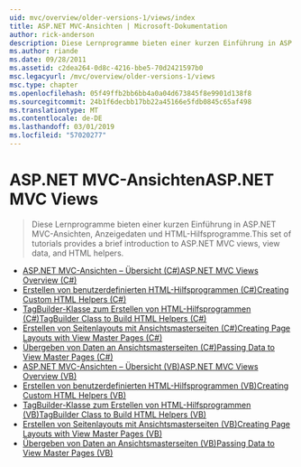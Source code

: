 ```yaml
---
uid: mvc/overview/older-versions-1/views/index
title: ASP.NET MVC-Ansichten | Microsoft-Dokumentation
author: rick-anderson
description: Diese Lernprogramme bieten einer kurzen Einführung in ASP.NET MVC-Ansichten, Anzeigedaten und HTML-Hilfsprogramme.
ms.author: riande
ms.date: 09/28/2011
ms.assetid: c2dea264-0d8c-4216-bbe5-70d2421597b0
msc.legacyurl: /mvc/overview/older-versions-1/views
msc.type: chapter
ms.openlocfilehash: 05f49ffb2bb6bb4a0a04d673845f8e9901d138f8
ms.sourcegitcommit: 24b1f6decbb17bb22a45166e5fdb0845c65af498
ms.translationtype: MT
ms.contentlocale: de-DE
ms.lasthandoff: 03/01/2019
ms.locfileid: "57020277"
---
```

<a name="aspnet-mvc-views"></a><span data-ttu-id="a20ac-103">ASP.NET MVC-Ansichten</span><span class="sxs-lookup"><span data-stu-id="a20ac-103">ASP.NET MVC Views</span></span>
====================
> <span data-ttu-id="a20ac-104">Diese Lernprogramme bieten einer kurzen Einführung in ASP.NET MVC-Ansichten, Anzeigedaten und HTML-Hilfsprogramme.</span><span class="sxs-lookup"><span data-stu-id="a20ac-104">This set of tutorials provides a brief introduction to ASP.NET MVC views, view data, and HTML helpers.</span></span>


- [<span data-ttu-id="a20ac-105">ASP.NET MVC-Ansichten – Übersicht (C#)</span><span class="sxs-lookup"><span data-stu-id="a20ac-105">ASP.NET MVC Views Overview (C#)</span></span>](asp-net-mvc-views-overview-cs.md)
- [<span data-ttu-id="a20ac-106">Erstellen von benutzerdefinierten HTML-Hilfsprogrammen (C#)</span><span class="sxs-lookup"><span data-stu-id="a20ac-106">Creating Custom HTML Helpers (C#)</span></span>](creating-custom-html-helpers-cs.md)
- [<span data-ttu-id="a20ac-107">TagBuilder-Klasse zum Erstellen von HTML-Hilfsprogrammen (C#)</span><span class="sxs-lookup"><span data-stu-id="a20ac-107">TagBuilder Class to Build HTML Helpers (C#)</span></span>](using-the-tagbuilder-class-to-build-html-helpers-cs.md)
- [<span data-ttu-id="a20ac-108">Erstellen von Seitenlayouts mit Ansichtsmasterseiten (C#)</span><span class="sxs-lookup"><span data-stu-id="a20ac-108">Creating Page Layouts with View Master Pages (C#)</span></span>](creating-page-layouts-with-view-master-pages-cs.md)
- [<span data-ttu-id="a20ac-109">Übergeben von Daten an Ansichtsmasterseiten (C#)</span><span class="sxs-lookup"><span data-stu-id="a20ac-109">Passing Data to View Master Pages (C#)</span></span>](passing-data-to-view-master-pages-cs.md)
- [<span data-ttu-id="a20ac-110">ASP.NET MVC-Ansichten – Übersicht (VB)</span><span class="sxs-lookup"><span data-stu-id="a20ac-110">ASP.NET MVC Views Overview (VB)</span></span>](asp-net-mvc-views-overview-vb.md)
- [<span data-ttu-id="a20ac-111">Erstellen von benutzerdefinierten HTML-Hilfsprogrammen (VB)</span><span class="sxs-lookup"><span data-stu-id="a20ac-111">Creating Custom HTML Helpers (VB)</span></span>](creating-custom-html-helpers-vb.md)
- [<span data-ttu-id="a20ac-112">TagBuilder-Klasse zum Erstellen von HTML-Hilfsprogrammen (VB)</span><span class="sxs-lookup"><span data-stu-id="a20ac-112">TagBuilder Class to Build HTML Helpers (VB)</span></span>](using-the-tagbuilder-class-to-build-html-helpers-vb.md)
- [<span data-ttu-id="a20ac-113">Erstellen von Seitenlayouts mit Ansichtsmasterseiten (VB)</span><span class="sxs-lookup"><span data-stu-id="a20ac-113">Creating Page Layouts with View Master Pages (VB)</span></span>](creating-page-layouts-with-view-master-pages-vb.md)
- [<span data-ttu-id="a20ac-114">Übergeben von Daten an Ansichtsmasterseiten (VB)</span><span class="sxs-lookup"><span data-stu-id="a20ac-114">Passing Data to View Master Pages (VB)</span></span>](passing-data-to-view-master-pages-vb.md)
